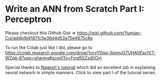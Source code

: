 # Write an ANN from Scratch Part I: Perceptron


<!--more-->
<!-- Independent project via Python in Summer 2020 EconEx externship -->

Please checkout this Github Gist => https://gist.github.com/Yumian-Cui/ad4b1b9187fc5e36d4d53a75e4875c8e

To run the Colab just like I did, please go to https://colab.research.google.com/drive/1vcyY0qq-3jpmuG7UHAVEsctV7-WZpe-8?usp=sharing#scrollTo=Fmd55Zzd0Oyj

Special thanks to [Nagesh's tutorial](https://www.kdnuggets.com/2019/11/build-artificial-neural-network-scratch-part-1.html) which did an excellent job in explaining neural network in simple manners. Click to view part I of the tutorial series. 

